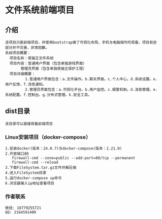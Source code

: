 # 文件系统前端项目

## 介绍

```
该项目只是前端项目，并使用bootstrap做了可视化布局，手机与电脑端均可观看，项目有些部分并不完善，非常抱歉。
系统项目概要：
  项目名称：夜猫王文件系统
  项目内容：普通用户界面（包含单独游戏界面）
	   管理员界面（包含单独夜猫王保护工程）
  项目详细概要：
         1.普通用户界面包含：a.文件操作。b.聊天界面。c.个人中心。d.系统设置。e.用户反馈。f.消息通知。
         2.管理员界面包含：a.可视化平台。b.用户监控。c.报警机制。d.消息管理。e.系统配置。f.控制台。g.分布式管理。k.安全工具。

```



## dist目录
```
该目录可以直接观看前端项目
```

### Linux安装项目（docker-compose）
```
1.安装docker(版本：24.0.7)与docker-compose(版本：2.21.0)
2.开放端口80
   firewall-cmd --zone=public --add-port=80/tcp --permanent
   firewall-cmd --reload
3.下载FileSystem.tar.gz文件并解压缩
4.进入FileSystem目录
5.运行docker-compose up命令
6.浏览器输入ip地址查看项目
```

### 作者联系

```
微信: 18779255721
QQ: 2164591400
```

